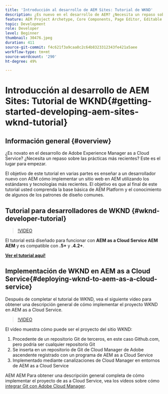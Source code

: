 ```yaml
---
title: 'Introducción al desarrollo de AEM Sites: Tutorial de WKND'
description: ¿Es nuevo en el desarrollo de AEM? ¿Necesita un repaso sobre las prácticas recomendadas? Este es el lugar para empezar. El objetivo de este tutorial en varias partes es enseñar a un desarrollador nuevo con AEM cómo implementar un sitio web en AEM utilizando los estándares y tecnologías más recientes.
feature: AEM Project Archetype, Core Components, Page Editor, Editable Templates
topic: Development
role: Developer
level: Beginner
thumbnail: 30476.jpeg
duration: 411
source-git-commit: f4c621f3a9caa8c2c64b8323312343fe421a5aee
workflow-type: tm+mt
source-wordcount: '290'
ht-degree: 49%

---
```



# Introducción al desarrollo de AEM Sites: Tutorial de WKND{#getting-started-developing-aem-sites-wknd-tutorial}

## Información general {#overview}

¿Es novato en el desarrollo de Adobe Experience Manager as a Cloud Service? ¿Necesita un repaso sobre las prácticas más recientes? Este es el lugar para empezar.

El objetivo de este tutorial en varias partes es enseñar a un desarrollador nuevo con AEM cómo implementar un sitio web en AEM utilizando los estándares y tecnologías más recientes. El objetivo es que al final de este tutorial usted comprenda la base básica de AEM Platform y el conocimiento de algunos de los patrones de diseño comunes.

## Tutorial para desarrolladores de WKND {#wknd-developer-tutorial}

>[!VIDEO](https://video.tv.adobe.com/v/35876?quality=12&learn=on&captions=spa)

El tutorial está diseñado para funcionar con **AEM as a Cloud Service AEM AEM** y es compatible con **.5+** y **.4.2+**.

**[Ver el tutorial aquí!](https://experienceleague.adobe.com/docs/experience-manager-learn/getting-started-wknd-tutorial-develop/overview.html?lang=es)**

## Implementación de WKND en AEM as a Cloud Service{#deploying-wknd-to-aem-as-a-cloud-service}

Después de completar el tutorial de WKND, vea el siguiente vídeo para obtener una descripción general de cómo implementar el proyecto WKND en AEM as a Cloud Service.

>[!VIDEO](https://video.tv.adobe.com/v/34039?quality=12&learn=on&captions=spa)

El vídeo muestra cómo puede ser el proyecto del sitio WKND:

1. Procedente de un repositorio Git de terceros, en este caso Github.com, pero podría ser cualquier repositorio Git
2. Se inserta en un repositorio de Git de Cloud Manager de Adobe ascendente registrado con un programa de AEM as a Cloud Service
3. Implementado mediante canalizaciones de Cloud Manager en entornos de AEM as a Cloud Service

AEM AEM Para obtener una descripción general completa de cómo implementar el proyecto de as a Cloud Service, vea los vídeos sobre cómo [integrar Git con Adobe Cloud Manager](https://docs.adobe.com/content/help/es-ES/experience-manager-cloud-manager/using/managing-code/setup-cloud-manager-git-integration.html).
